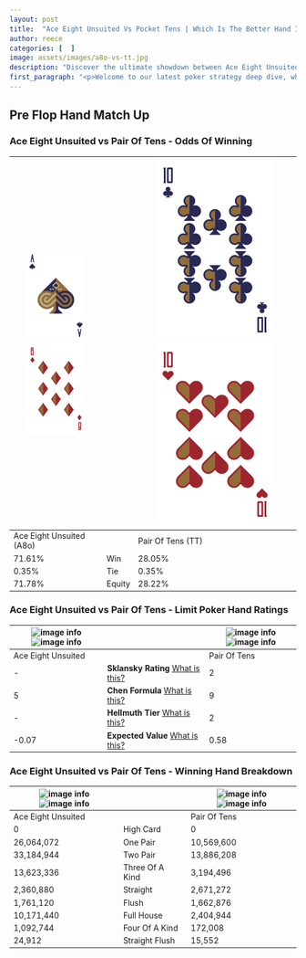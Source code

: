 ```yaml
---
layout: post
title:  "Ace Eight Unsuited Vs Pocket Tens | Which Is The Better Hand In Poker? A Complete Guide"
author: reece
categories: [  ]
image: assets/images/a8o-vs-tt.jpg
description: "Discover the ultimate showdown between Ace Eight Unsuited and Pair Of Tens in poker! Uncover the odds, strategies, and scenarios where one hand triumphs over the other. Get ready to up your poker game with this thrilling analysis."
first_paragraph: "<p>Welcome to our latest poker strategy deep dive, where we're pitting two distinct hands against each other in a high-stakes showdown: Ace Eight Unsuited vs Pair Of Tens.</p><p>In the dynamic world of poker, every decision counts, and knowing which hand holds the upper hand is key to your success at the table.</p><p>In this article, we'll dissect these two hands, explore the scenarios where one dominates the other, and equip you with the knowledge to make strategic choices that can tip the odds in your favor.</p><p>Get ready to unravel the intriguing dynamics of these poker hands and elevate your game to new heights.</p>"
---
```




[comment]: # (sp0)

## Pre Flop Hand Match Up

<div class="table hand-ratings" markdown="1"> 



### Ace Eight Unsuited vs Pair Of Tens - Odds Of Winning


    
| ![image info](assets/images/hand1/A.png) ![image info](assets/images/hand1/8o.png) |  | ![image info](assets/images/hand2/T.png) ![image info](assets/images/hand2/To.png) |
| -------- | -------- | -------- |
| Ace Eight Unsuited (A8o) |  | Pair Of Tens (TT) |
| 71.61% | Win | 28.05% |
| 0.35% | Tie | 0.35% |
| 71.78% | Equity | 28.22% |




[comment]: # (sp1)



### Ace Eight Unsuited vs Pair Of Tens - Limit Poker Hand Ratings


    
| ![image info](https://www.riverpairs.com/assets/images/hand1/A.png) ![image info](https://www.riverpairs.com/assets/images/hand1/8o.png) |  | ![image info](https://www.riverpairs.com/assets/images/hand2/T.png) ![image info](https://www.riverpairs.com/assets/images/hand2/To.png) |
| -------- | -------- | -------- |
| Ace Eight Unsuited |  | Pair Of Tens |
| - | **Sklansky Rating** [What is this?](/sklansky-rating-explained) | 2 |
| 5 | **Chen Formula** [What is this?](/chen-formula-explained) | 9 |
| - | **Hellmuth Tier** [What is this?](/Hellmuth-tier-explained) | 2 |
| -0.07 | **Expected Value** [What is this?](/expected-value-explained) | 0.58 |




[comment]: # (sp2)



### Ace Eight Unsuited vs Pair Of Tens - Winning Hand Breakdown


    
| ![image info](https://www.riverpairs.com/assets/images/hand1/A.png) ![image info](https://www.riverpairs.com/assets/images/hand1/8o.png) |  | ![image info](https://www.riverpairs.com/assets/images/hand2/T.png) ![image info](https://www.riverpairs.com/assets/images/hand2/To.png) |
| -------- | -------- | -------- |
| Ace Eight Unsuited |  | Pair Of Tens |
| 0 | High Card | 0 |
| 26,064,072 | One Pair | 10,569,600 |
| 33,184,944 | Two Pair | 13,886,208 |
| 13,623,336 | Three Of A Kind | 3,194,496 |
| 2,360,880 | Straight | 2,671,272 |
| 1,761,120 | Flush | 1,662,876 |
| 10,171,440 | Full House | 2,404,944 |
| 1,092,744 | Four Of A Kind | 172,008 |
| 24,912 | Straight Flush | 15,552 |




[comment]: # (sp3)



</div>

[comment]: # (sp4)



[comment]: # (sp5)

